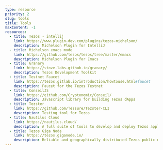 ```yaml
---
type: resource
priority: 2
slug: tools
title: Tools
maxContent: -1
resources:
  - title: Tezos - intellij
    link: https://www.plugin-dev.com/plugins/tezos-michelson/
    description: Michelson Plugin for IntelliJ
  - title: Michelson emacs mode
    link: https://github.com/tezos/tezos/tree/master/emacs
    description: Michelson Plugin for Emacs
  - title: Granary
    link: https://stove-labs.github.io/granary/
    description: Tezos Development Toolkit
  - title: Testnet Faucet
    link: https://tezos.gitlab.io/introduction/howtouse.html#faucet
    description: Faucet for the Tezos Testnet
  - title: ConseilJS
    link: https://github.com/Cryptonomic/Conseil/
    description: Javascript library for building Tezos dApps
  - title: Tezster
    link: https://github.com/Tezsure/Tezster-CLI
    description: Testing tool for Tezos
  - title: Nautilus Cloud
    link: https://nautilus.cloud/ 
    description: A full suite of tools to develop and deploy Tezos applications
  - title: Tezos Giga Node
    link: https://tezos.giganode.io/
    description: Reliable and geographically distributed Tezos public node infrastructure
---
```

